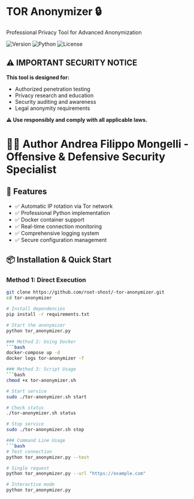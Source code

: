 # TOR Anonymizer 🔒

Professional Privacy Tool for Advanced Anonymization

![Version](https://img.shields.io/badge/version-2.0.0-blue)
![Python](https://img.shields.io/badge/python-3.8%2B-green)
![License](https://img.shields.io/badge/license-MIT-orange)

## ⚠️ IMPORTANT SECURITY NOTICE

**This tool is designed for:**
- Authorized penetration testing
- Privacy research and education  
- Security auditing and awareness
- Legal anonymity requirements

**⚠️ Use responsibly and comply with all applicable laws.**

# 👨‍💻 Author **Andrea Filippo Mongelli** - **Offensive & Defensive Security Specialist**

## 🚀 Features

- ✅ Automatic IP rotation via Tor network
- ✅ Professional Python implementation
- ✅ Docker container support
- ✅ Real-time connection monitoring
- ✅ Comprehensive logging system
- ✅ Secure configuration management

## 📦 Installation & Quick Start

### Method 1: Direct Execution
```bash
git clone https://github.com/root-shost/-tor-anonymizer.git
cd tor-anonymizer

# Install dependencies
pip install -r requirements.txt

# Start the anonymizer
python tor_anonymizer.py

### Method 2: Using Docker
```bash
docker-compose up -d
docker logs tor-anonymizer -f

### Method 3: Script Usage
```bash
chmod +x tor-anonymizer.sh

# Start service
sudo ./tor-anonymizer.sh start

# Check status
./tor-anonymizer.sh status

# Stop service
sudo ./tor-anonymizer.sh stop

### Command Line Usage
```bash
# Test connection
python tor_anonymizer.py --test

# Single request
python tor_anonymizer.py --url "https://example.com"

# Interactive mode
python tor_anonymizer.py


